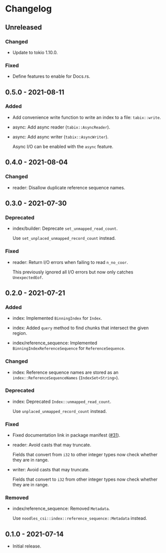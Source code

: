 # Changelog

## Unreleased

### Changed

  * Update to tokio 1.10.0.

### Fixed

  * Define features to enable for Docs.rs.

## 0.5.0 - 2021-08-11

### Added

  * Add convenience write function to write an index to a file: `tabix::write`.

  * async: Add async reader (`tabix::AsyncReader`).

  * async: Add async writer (`tabix::AsyncWriter`).

    Async I/O can be enabled with the `async` feature.

## 0.4.0 - 2021-08-04

### Changed

  * reader: Disallow duplicate reference sequence names.

## 0.3.0 - 2021-07-30

### Deprecated

  * index/builder: Deprecate `set_unmapped_read_count`.

    Use `set_unplaced_unmapped_record_count` instead.

### Fixed

  * reader: Return I/O errors when failing to read `n_no_coor`.

    This previously ignored all I/O errors but now only catches
    `UnexpectedEof`.

## 0.2.0 - 2021-07-21

### Added

  * index: Implemented `BinningIndex` for `Index`.

  * index: Added `query` method to find chunks that intersect the given region.

  * index/reference_sequence: Implemented `BinningIndexReferenceSequence` for
    `ReferenceSequence`.

### Changed

  * index: Reference sequence names are stored as an
    `index::ReferenceSequenceNames` (`IndexSet<String>`).

### Deprecated

  * index: Deprecated `Index::unmapped_read_count`.

    Use `unplaced_unmapped_record_count` instead.

### Fixed

  * Fixed documentation link in package manifest ([#31]).

  * reader: Avoid casts that may truncate.

    Fields that convert from `i32` to other integer types now check whether
    they are in range.

  * writer: Avoid casts that may truncate.

    Fields that convert to `i32` from other integer types now check whether
    they are in range.

[#31]: https://github.com/zaeleus/noodles/issues/31

### Removed

  * index/reference_sequence: Removed `Metadata`.

    Use `noodles_csi::index::reference_sequence::Metadata` instead.

## 0.1.0 - 2021-07-14

  * Initial release.

